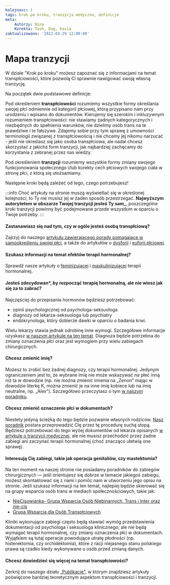 ```yaml
---
kolejnosc: 1
tags: krok po kroku, tranzycja medyczna, definicje
meta: 
    Autorzy: Nina
    Korekta: Tash, Dag, Kasia
zaktualizowano: '2022-03-29 12:00:00'
---
```

# Mapa tranzycji

W dziale "Krok po kroku" możesz zapoznać się z informacjami na temat transpłciowości, które pozwolą Ci sprawnie nawigować swoją własną tranzycję. 

Na początek dwie podstawowe definicje:

Pod określeniem **transpłciowości** rozumiemy wszystkie formy określania swojej płci odmiennie od kategorii płciowej, którą przypisano nam przy urodzeniu i wpisano do dokumentów. Kierujemy się szerokim i inkluzywnym rozumieniem transpłciowości: nie stawiamy żadnych kategorycznych i niezbędnych do spełnienia warunków, nie dzielimy osób trans na te prawdziwe i te fałszywe. Zdajemy sobie przy tym sprawę z umowności terminologii związanej z transpłciowością i nie chcemy jej nikomu narzucać - jeśli nie określasz się jako osoba transpłciowa, ale nadal chcesz skorzystać z jakichś form tranzycji, jak najbardziej zachęcamy do korzystania z zebranej przez nas wiedzy.

Pod określeniem **tranzycji** rozumiemy wszystkie formy zmiany swojego funkcjonowania społecznego i/lub korekty cech płciowych swojego ciała w stronę płci, z którą się utożsamiamy.

Następne kroki będą zależeć od tego, czego potrzebujesz!

:::info
Choć artykuły na stronie muszą wyświetlać się w określonej kolejności, to Ty nie musisz jej w żaden sposób przestrzegać. **Najwyższym autorytetem w obszarze Twojej tranzycji jesteś Ty sam_**, poszczególne kroki tranzycji powinny być podejmowane przede wszystkim w oparciu o Twoje potrzeby.
:::

#### Zastanawiasz się nad tym, czy w ogóle jesteś osobą transpłciową? 

Zajrzyj do naszego [artykułu zawierającego porady pomagające w samookreśleniu swojej płci](/krok-po-kroku/czy-jestem-trans/), a także do artykułów o [dysforii](/krok-po-kroku/dysforia-plciowa/) i [euforii płciowej](/krok-po-kroku/euforia-plciowa/). 

#### Szukasz informacji na temat efektów terapii hormonalnej? 

Sprawdź nasze artykuły o [feminizującej](/krok-po-kroku/feminizujaca-terapia-hormonalna/) i [maskulinizującej](/krok-po-kroku/maskulinizujaca-terapia-hormonalna/) terapii hormonalnej.

#### Jesteś zdecydowan*, by rozpocząć terapię hormonalną, ale nie wiesz jak się za to zabrać? 

Najczęściej do przepisania hormonów będziesz potrzebować: 
- opinii psychologicznej od psychologa-seksuologa
- diagnozy od lekarza-seksuologa lub psychiatry
- endokrynologa, który dobierze dawki w oparciu o badania krwi.

Wielu lekarzy stawia jednak odrobinę inne wymogi. Szczegółowe informacje uzyskasz [w naszym artykule na ten temat](/krok-po-kroku/tranzycja-medyczna/). Diagnoza będzie potrzebna do zmiany oznaczenia płci oraz jest wymogiem przy wielu zabiegach chirurgicznych.

#### Chcesz zmienić imię? 

Możesz to zrobić bez żadnej diagnozy, czy terapii hormonalnej. Jedynym ograniczeniem jest to, że wybrane imię nie może wskazywać na płeć inną niż ta w dowodzie (np. nie można zmienić imienia na „Zenon" mając w dowodzie literkę K, można zmienić je na inne imię kobiece lub na imię neutralne, np. „Alex"). Szczegółowo przeczytasz o tym [w naszym poradniku](/krok-po-kroku/zmiana-imienia-usc/).

#### Chcesz zmienić oznaczenie płci w dokumentach?

Niestety jedyną ścieżką do tego będzie pozwanie własnych rodziców. [Nasz poradnik](/krok-po-kroku/zmiana-danych-sad/) postara przeprowadzić Cię przez tę procedurę suchą stopą. Będziesz potrzebować do tego wyżej dokumentów od lekarza opisanych [w artykule o tranzycji medycznej](/krok-po-kroku/tranzycja-medyczna/), ale nie musisz przechodzić przez żadne zabiegi ani zaczynać terapii hormonalnej (choć znacząco ułatwią one sprawę).

#### Interesują Cię zabiegi, takie jak operacja genitaliów, czy mastektomia?

Na ten moment na naszej stronie nie posiadamy poradników do zabiegów chirurgicznych — jeśli orientujesz się dobrze w temacie jakiegoś zabiegu, możesz skontaktować się z nami i pomóc nam w utworzeniu jego opisu na stronie. Jeśli szukasz informacji na ten temat, najlepiej będzie skierować się na grupy wsparcia osób trans w mediach społecznościowych, takie jak:

- [NieCisowianka- Grupa Wsparcia Osób Niebinarnych, Trans i Inter oraz nie-cis](https://www.facebook.com/groups/niecisowiankawsparcie)
- [Grupa Wsparcia dla Osób Transpłciowych](https://www.facebook.com/groups/transwsparcie/)

Kliniki wykonujące zabiegi często będą stawiać wymóg przedstawienia dokumentacji od psychologa i seksuologa klinicznego, ale nie będą wymagać terapii hormonalnej, czy zmiany oznaczenia płci w dokumentach. Wyjątkiem są tutaj operacje powodujące utratę płodności (np. histerektomia, czy orchidektomia), które z racji niejasnego stanu polskiego prawa są rzadko kiedy wykonywane u osób przed zmianą danych.

#### Chcesz dowiedzieć się więcej na temat transpłciowości?

Zerknij do naszego działu [„Publikacje"](/publikacje/), w którym znajdziesz artykuły poświęcone bardziej teoretycznym aspektom transpłciowości i tranzycji.
